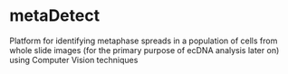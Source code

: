 # metaDetect
Platform for identifying metaphase spreads in a population of cells from whole slide images (for the primary purpose of ecDNA analysis later on) using Computer Vision techniques
